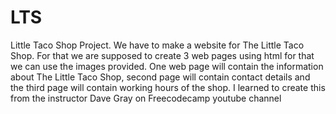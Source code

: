 # LTS
Little Taco Shop Project.
We have to make a website for The Little Taco Shop.
For that we are supposed to create 3 web pages using html for that we can use the images provided. 
One web page will contain the information about The Little Taco Shop, second page will contain contact details and the third page will contain working hours of the shop.
I learned to create this from the instructor Dave Gray on Freecodecamp youtube channel
